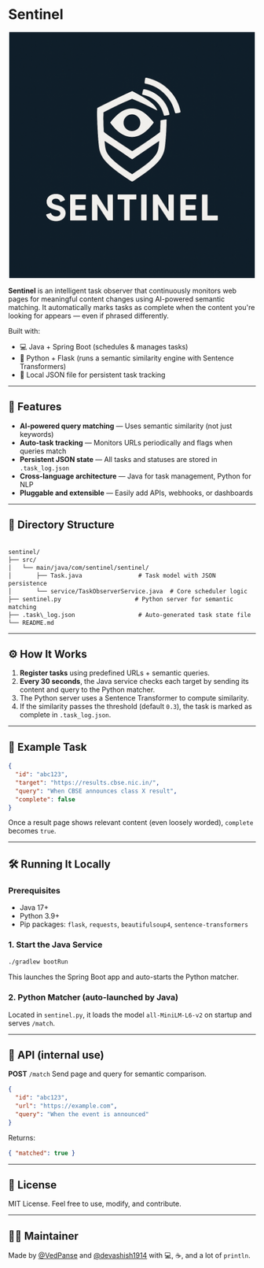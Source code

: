# Sentinel

<p align="center">
  <img src="logo.png" alt="Sentinel Logo" width="500"/>
</p>

**Sentinel** is an intelligent task observer that continuously monitors web pages for meaningful content changes using AI-powered semantic matching. It automatically marks tasks as complete when the content you're looking for appears — even if phrased differently.

Built with:
- 💻 Java + Spring Boot (schedules & manages tasks)
- 🧠 Python + Flask (runs a semantic similarity engine with Sentence Transformers)
- 🧾 Local JSON file for persistent task tracking

---

## 🚀 Features

- **AI-powered query matching** — Uses semantic similarity (not just keywords)
- **Auto-task tracking** — Monitors URLs periodically and flags when queries match
- **Persistent JSON state** — All tasks and statuses are stored in `.task_log.json`
- **Cross-language architecture** — Java for task management, Python for NLP
- **Pluggable and extensible** — Easily add APIs, webhooks, or dashboards

---

## 📂 Directory Structure

```

sentinel/
├── src/
│   └── main/java/com/sentinel/sentinel/
│       ├── Task.java                # Task model with JSON persistence
│       └── service/TaskObserverService.java  # Core scheduler logic
├── sentinel.py                     # Python server for semantic matching
├── .task\_log.json                  # Auto-generated task state file
└── README.md

````

---

## ⚙️ How It Works

1. **Register tasks** using predefined URLs + semantic queries.
2. **Every 30 seconds**, the Java service checks each target by sending its content and query to the Python matcher.
3. The Python server uses a Sentence Transformer to compute similarity.
4. If the similarity passes the threshold (default `0.3`), the task is marked as complete in `.task_log.json`.

---

## 🧪 Example Task

```json
{
  "id": "abc123",
  "target": "https://results.cbse.nic.in/",
  "query": "When CBSE announces class X result",
  "complete": false
}
````

Once a result page shows relevant content (even loosely worded), `complete` becomes `true`.

---

## 🛠️ Running It Locally

### Prerequisites

* Java 17+
* Python 3.9+
* Pip packages: `flask`, `requests`, `beautifulsoup4`, `sentence-transformers`

### 1. Start the Java Service

```bash
./gradlew bootRun
```

This launches the Spring Boot app and auto-starts the Python matcher.

### 2. Python Matcher (auto-launched by Java)

Located in `sentinel.py`, it loads the model `all-MiniLM-L6-v2` on startup and serves `/match`.

---

## 📡 API (internal use)

**POST** `/match`
Send page and query for semantic comparison.

```json
{
  "id": "abc123",
  "url": "https://example.com",
  "query": "When the event is announced"
}
```

Returns:

```json
{ "matched": true }
```
---

## 📜 License

MIT License. Feel free to use, modify, and contribute.

---

## 👨‍💻 Maintainer

Made by [@VedPanse](https://github.com/VedPanse) and [@devashish1914](https://github.com/devashish1914) with 💻, ☕, and a lot of `println`.
